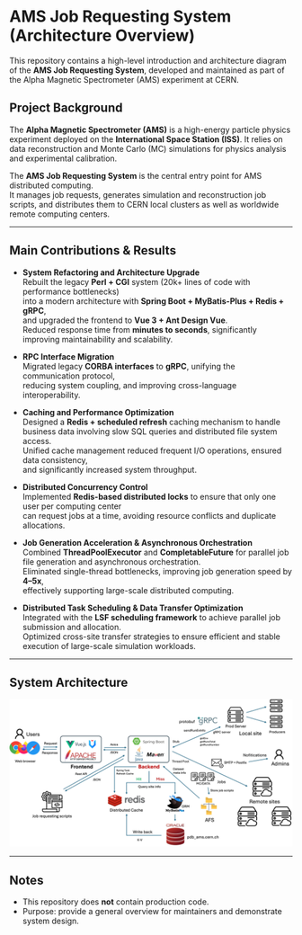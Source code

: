 # AMS Job Requesting System (Architecture Overview)

This repository contains a high-level introduction and architecture diagram
of the **AMS Job Requesting System**, developed and maintained as part of the
Alpha Magnetic Spectrometer (AMS) experiment at CERN.

## Project Background

The **Alpha Magnetic Spectrometer (AMS)** is a high-energy particle physics experiment
deployed on the **International Space Station (ISS)**. It relies on data reconstruction
and Monte Carlo (MC) simulations for physics analysis and experimental calibration.  

The **AMS Job Requesting System** is the central entry point for AMS distributed computing.  
It manages job requests, generates simulation and reconstruction job scripts, and distributes
them to CERN local clusters as well as worldwide remote computing centers.

---

## Main Contributions & Results

- **System Refactoring and Architecture Upgrade**  
  Rebuilt the legacy **Perl + CGI** system (20k+ lines of code with performance bottlenecks)  
  into a modern architecture with **Spring Boot + MyBatis-Plus + Redis + gRPC**,  
  and upgraded the frontend to **Vue 3 + Ant Design Vue**.  
  Reduced response time from **minutes to seconds**, significantly improving maintainability and scalability.  

- **RPC Interface Migration**  
  Migrated legacy **CORBA interfaces** to **gRPC**, unifying the communication protocol,  
  reducing system coupling, and improving cross-language interoperability.  

- **Caching and Performance Optimization**  
  Designed a **Redis + scheduled refresh** caching mechanism to handle business data involving slow SQL queries and distributed file system access.  
  Unified cache management reduced frequent I/O operations, ensured data consistency,  
  and significantly increased system throughput.  

- **Distributed Concurrency Control**  
  Implemented **Redis-based distributed locks** to ensure that only one user per computing center  
  can request jobs at a time, avoiding resource conflicts and duplicate allocations.  

- **Job Generation Acceleration & Asynchronous Orchestration**  
  Combined **ThreadPoolExecutor** and **CompletableFuture** for parallel job file generation and asynchronous orchestration.  
  Eliminated single-thread bottlenecks, improving job generation speed by **4–5x**,  
  effectively supporting large-scale distributed computing.  

- **Distributed Task Scheduling & Data Transfer Optimization**  
  Integrated with the **LSF scheduling framework** to achieve parallel job submission and allocation.  
  Optimized cross-site transfer strategies to ensure efficient and stable execution of large-scale simulation workloads.  

---

## System Architecture

![Architecture Diagram](./Architecture.jpg)

---

## Notes
- This repository does **not** contain production code.  
- Purpose: provide a general overview for maintainers and demonstrate system design.  
